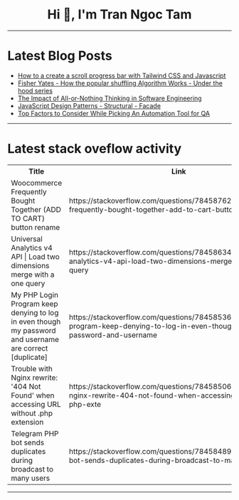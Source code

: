 <h1 align="center">Hi 👋, I'm Tran Ngoc Tam</h1>

---

# Latest Blog Posts 
<!-- BLOG-POST-LIST:START -->
- [How to a create a scroll progress bar with Tailwind CSS and Javascript](https://dev.to/mike_andreuzza/how-to-a-create-a-scroll-progress-bar-with-tailwind-css-and-javascript-3hl1)
- [Fisher Yates - How the popular shuffling Algorithm Works - Under the hood series](https://dev.to/abdulmuminyqn/fisher-yates-how-the-popular-shuffling-algorithm-works-under-the-hood-series-1dg9)
- [The Impact of All-or-Nothing Thinking in Software Engineering](https://dev.to/joedemoraes/the-impact-of-all-or-nothing-thinking-in-software-engineering-39a6)
- [JavaScript Design Patterns - Structural - Facade](https://dev.to/nhannguyendevjs/javascript-design-patterns-structural-facade-53o0)
- [Top Factors to Consider While Picking An Automation Tool for QA](https://dev.to/jamescantor38/top-factors-to-consider-while-picking-an-automation-tool-for-qa-3ne0)
<!-- BLOG-POST-LIST:END -->

---

# Latest stack oveflow activity
<table>
  <tr><th>Title</th><th>Link</th></tr>
  <!-- STACKOVERFLOW:START --><tr><td>Woocommerce Frequently Bought Together &lpar;ADD TO CART&rpar; button rename</td><td>https://stackoverflow.com/questions/78458762/woocommerce-frequently-bought-together-add-to-cart-button-rename</td></tr><tr><td>Universal Analytics v4 API | Load two dimensions merge with a one query</td><td>https://stackoverflow.com/questions/78458634/universal-analytics-v4-api-load-two-dimensions-merge-with-a-one-query</td></tr><tr><td>My PHP Login Program keep denying to log in even though my password and username are correct [duplicate]</td><td>https://stackoverflow.com/questions/78458536/my-php-login-program-keep-denying-to-log-in-even-though-my-password-and-username</td></tr><tr><td>Trouble with Nginx rewrite: &#39;404 Not Found&#39; when accessing URL without .php extension</td><td>https://stackoverflow.com/questions/78458506/trouble-with-nginx-rewrite-404-not-found-when-accessing-url-without-php-exte</td></tr><tr><td>Telegram PHP bot sends duplicates during broadcast to many users</td><td>https://stackoverflow.com/questions/78458489/telegram-php-bot-sends-duplicates-during-broadcast-to-many-users</td></tr><!-- STACKOVERFLOW:END -->
</table>

---



